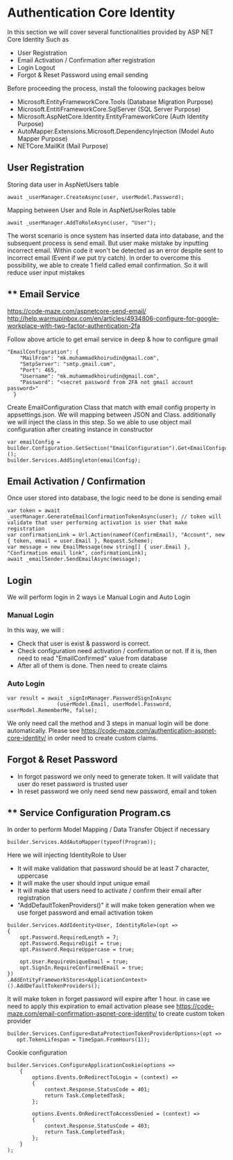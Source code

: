 # Authentication Core Identity
In this section we will cover several functionalities provided by ASP NET Core Identity Such as
- User Registration
- Email Activation / Confirmation after registration
- Login Logout
- Forgot & Reset Password using email sending

Before proceeding the process, install the foloowing packages below
- Microsoft.EntityFrameworkCore.Tools (Database Migration Purpose)
- Microsoft.EntitiFrameworkCore.SqlServer (SQL Server Purpose)
- Microsoft.AspNetCore.Identity.EntityFrameworkCore (Auth Identity Purpose)
- AutoMapper.Extensions.Microsoft.DependencyInjection (Model Auto Mapper Purpose)
- NETCore.MailKit (Mail Purpose)

## User Registration

Storing data user in AspNetUsers table
```
await _userManager.CreateAsync(user, userModel.Password);
```
Mapping between User and Role in AspNetUserRoles table
```
await _userManager.AddToRoleAsync(user, "User");
```

The worst scenario is once system has inserted data into database, and the subsequent process is send email. But user make mistake by inputting incorrect email. Within code it won't be detected as an error despite sent to incorrect email (Event if we put try catch). In order to overcome this possibility, we able to create 1 field called email confirmation. So it will reduce user input mistakes

## ** Email Service
https://code-maze.com/aspnetcore-send-email/  
http://help.warmupinbox.com/en/articles/4934806-configure-for-google-workplace-with-two-factor-authentication-2fa  

Follow above article to get email service in deep & how to configure gmail

```
"EmailConfiguration": {
    "MailFrom": "mk.muhammadkhoirudin@gmail.com",
    "SmtpServer": "smtp.gmail.com",
    "Port": 465,
    "Username": "mk.muhammadkhoirudin@gmail.com",
    "Password": "<secret password from 2FA not gmail account password>"
  }
```
Create EmailConfiguration Class that match with email config property in appsettings.json. We will mapping between JSON and Class. additionally we will inject the class in this step. So we able to use object mail configuration after creating instance in constructor
```
var emailConfig = builder.Configuration.GetSection("EmailConfiguration").Get<EmailConfiguration>();
builder.Services.AddSingleton(emailConfig);
```
## Email Activation / Confirmation
Once user stored into database, the logic need to be done is sending email
```
var token = await _userManager.GenerateEmailConfirmationTokenAsync(user); // token will validate that user performing activation is user that make registration
var confirmationLink = Url.Action(nameof(ConfirmEmail), "Account", new { token, email = user.Email }, Request.Scheme);
var message = new EmailMessage(new string[] { user.Email }, "Confirmation email link", confirmationLink);
await _emailSender.SendEmailAsync(message);
```

## Login
We will perform login in 2 ways i.e Manual Login and Auto Login
### Manual Login
In this way, we will :
- Check that user is exist & password is correct. 
- Check configuration need activation / confirmation or not. If it is, then need to read "EmailConfirmed" value from database
- After all of them is done. Then need to create claims

### Auto Login
```
var result = await _signInManager.PasswordSignInAsync
                (userModel.Email, userModel.Password, userModel.RememberMe, false);
```
We only need call the method and 3 steps in manual login will be done automatically. Please see https://code-maze.com/authentication-aspnet-core-identity/ in order need to create custom claims.

## Forgot & Reset Password
- In forgot password we only need to generate token. It will validate that user do reset password is trusted user
- In reset password we only need send new password, email and token

## ** Service Configuration Program.cs
In order to perform Model Mapping / Data Transfer Object if necessary
```
builder.Services.AddAutoMapper(typeof(Program));
```
Here we will injecting IdentityRole to User
- It will make validation that password should be at least 7 character, uppercase
- It will make the user should input unique email
- It will make that users need to activate / confirm their email after registration
- "AddDefaultTokenProviders()" it will make token generation when we use forget password and email activation token
```
builder.Services.AddIdentity<User, IdentityRole>(opt =>
{
    opt.Password.RequiredLength = 7;
    opt.Password.RequireDigit = true;
    opt.Password.RequireUppercase = true;

    opt.User.RequireUniqueEmail = true;
    opt.SignIn.RequireConfirmedEmail = true;
})
.AddEntityFrameworkStores<ApplicationContext>().AddDefaultTokenProviders();
```
It will make token in forget password will expire after 1 hour. in case we need to apply this expiration to email activation please see https://code-maze.com/email-confirmation-aspnet-core-identity/ to create custom token provider
```
builder.Services.Configure<DataProtectionTokenProviderOptions>(opt =>
   opt.TokenLifespan = TimeSpan.FromHours(1));
```
Cookie configuration
```
builder.Services.ConfigureApplicationCookie(options =>
    {
        options.Events.OnRedirectToLogin = (context) =>
        {
            context.Response.StatusCode = 401;
            return Task.CompletedTask;
        };

        options.Events.OnRedirectToAccessDenied = (context) =>
        {
            context.Response.StatusCode = 403;
            return Task.CompletedTask;
        };
    }
);
```
